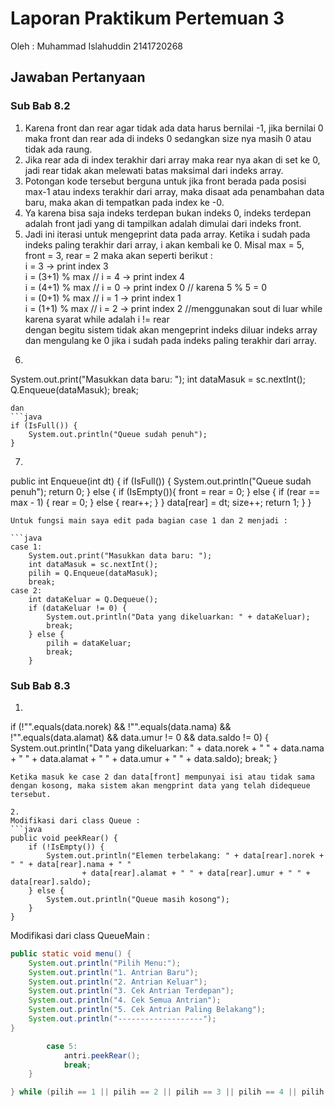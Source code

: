 # Laporan Praktikum Pertemuan 3
Oleh : Muhammad Islahuddin 2141720268

## Jawaban Pertanyaan

### Sub Bab 8.2
1. Karena front dan rear agar tidak ada data harus bernilai -1, jika bernilai 0 maka front dan rear ada di indeks 0 sedangkan size nya masih 0 atau tidak ada raung.
2. Jika rear ada di index terakhir dari array maka rear nya akan di set ke 0, jadi rear tidak akan melewati batas maksimal dari indeks array.
3. Potongan kode tersebut berguna untuk jika front berada pada posisi max-1 atau indexs terakhir dari array, maka disaat ada penambahan data baru, maka akan di tempatkan pada index ke -0.
4. Ya karena bisa saja indeks terdepan bukan indeks 0, indeks terdepan adalah front jadi yang di tampilkan adalah dimulai dari indeks front.
5. Jadi ini iterasi untuk mengeprint data pada array. Ketika i sudah pada indeks paling terakhir dari array, i akan kembali ke 0. Misal max = 5, front = 3, rear = 2 maka akan seperti berikut :  
i = 3 -> print index 3  
i = (3+1) % max // i = 4 -> print index 4  
i = (4+1) % max // i = 0 -> print index 0 // karena 5 % 5 = 0  
i = (0+1) % max // i = 1 -> print index 1  
i = (1+1) % max // i = 2 -> print index 2  //menggunakan sout di luar while karena syarat while adalah i != rear  
dengan begitu sistem tidak akan mengeprint indeks diluar indeks array dan mengulang ke 0 jika i sudah pada indeks paling terakhir dari array.
6. ```java
System.out.print("Masukkan data baru: ");
int dataMasuk = sc.nextInt();
Q.Enqueue(dataMasuk);
break;
```
dan
```java
if (IsFull()) {
    System.out.println("Queue sudah penuh");
}
```
7. ```java
public int Enqueue(int dt) {
        if (IsFull()) {
            System.out.println("Queue sudah penuh");
            return 0;
        } else {
            if (IsEmpty()){
                front = rear = 0;
            } else {
                if (rear == max - 1) {
                    rear = 0;
                } else {
                    rear++;
                }
            }
            data[rear] = dt;
            size++;
            return 1;
        }
    }
```  
Untuk fungsi main saya edit pada bagian case 1 dan 2 menjadi :

```java
case 1:
    System.out.print("Masukkan data baru: ");
    int dataMasuk = sc.nextInt();
    pilih = Q.Enqueue(dataMasuk);
    break;
case 2:
    int dataKeluar = Q.Dequeue();
    if (dataKeluar != 0) {
        System.out.println("Data yang dikeluarkan: " + dataKeluar);
        break;
    } else {
        pilih = dataKeluar;
        break;
    }
```
### Sub Bab 8.3
1. ```java
if (!"".equals(data.norek) && !"".equals(data.nama) && !"".equals(data.alamat) && data.umur != 0
            && data.saldo != 0) {
        System.out.println("Data yang dikeluarkan: " + data.norek + " " + data.nama + " "
                + data.alamat + " " + data.umur + " " + data.saldo);
        break;
    }
```  
Ketika masuk ke case 2 dan data[front] mempunyai isi atau tidak sama dengan kosong, maka sistem akan mengprint data yang telah didequeue tersebut.

2. 
Modifikasi dari class Queue : 
```java
public void peekRear() {
    if (!IsEmpty()) {
        System.out.println("Elemen terbelakang: " + data[rear].norek + " " + data[rear].nama + " "
                + data[rear].alamat + " " + data[rear].umur + " " + data[rear].saldo);
    } else {
        System.out.println("Queue masih kosong");
    }
}
```
Modifikasi dari class QueueMain :
```java
public static void menu() {
    System.out.println("Pilih Menu:");
    System.out.println("1. Antrian Baru");
    System.out.println("2. Antrian Keluar");
    System.out.println("3. Cek Antrian Terdepan");
    System.out.println("4. Cek Semua Antrian");
    System.out.println("5. Cek Antrian Paling Belakang");
    System.out.println("-------------------");
}
```
```java
        case 5:
            antri.peekRear();
            break;
    }

} while (pilih == 1 || pilih == 2 || pilih == 3 || pilih == 4 || pilih == 5);
```